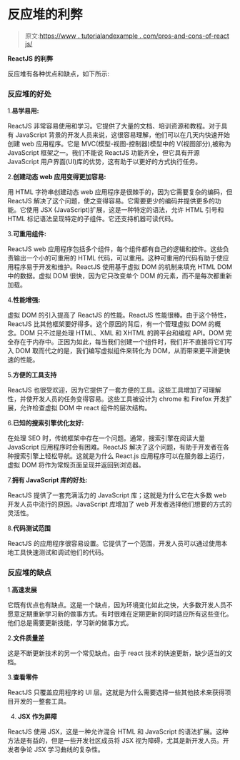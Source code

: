 # 反应堆的利弊

> 原文:[https://www . tutorialandexample . com/pros-and-cons-of-react js/](https://www.tutorialandexample.com/pros-and-cons-of-reactjs/)

**ReactJS 的利弊**

反应堆有各种优点和缺点，如下所示:

### 反应堆的好处

1.**易学易用:**

ReactJS 非常容易使用和学习。它提供了大量的文档、培训资源和教程。对于具有 JavaScript 背景的开发人员来说，这很容易理解，他们可以在几天内快速开始创建 web 应用程序。它是 MVC(模型-视图-控制器)模型中的 V(视图部分),被称为 JavaScript 框架之一。我们不能说 ReactJS 功能齐全，但它具有开源 JavaScript 用户界面(UI)库的优势，这有助于以更好的方式执行任务。

2.**创建动态 web 应用变得更加容易:**

用 HTML 字符串创建动态 web 应用程序是很棘手的，因为它需要复杂的编码，但 ReactJS 解决了这个问题，使之变得容易。它需要更少的编码并提供更多的功能。它使用 JSX (JavaScript)扩展，这是一种特定的语法，允许 HTML 引号和 HTML 标记语法呈现特定的子组件。它还支持机器可读代码。

3.**可重用组件:**

ReactJS web 应用程序包括多个组件，每个组件都有自己的逻辑和控件。这些负责输出一个小的可重用的 HTML 代码，可以重用。这种可重用的代码有助于使应用程序易于开发和维护。ReactJS 使用基于虚拟 DOM 的机制来填充 HTML DOM 中的数据。虚拟 DOM 很快，因为它只改变单个 DOM 的元素，而不是每次都重新加载。

4.**性能增强:**

虚拟 DOM 的引入提高了 ReactJS 的性能。ReactJS 性能很棒。由于这个特性，ReactJS 比其他框架要好得多。这个原因的背后，有一个管理虚拟 DOM 的概念。DOM 只不过是处理 HTML、XML 和 XHTML 的跨平台和编程 API。DOM 完全存在于内存中。正因为如此，每当我们创建一个组件时，我们并不直接将它们写入 DOM 取而代之的是，我们编写虚拟组件来转化为 DOM，从而带来更平滑更快速的性能。

5.**方便的工具支持**

ReactJS 也很受欢迎，因为它提供了一套方便的工具。这些工具增加了可理解性，并使开发人员的任务变得容易。这些工具被设计为 chrome 和 Firefox 开发扩展，允许检查虚拟 DOM 中 react 组件的层次结构。

6.**已知的搜索引擎优化友好:**

在处理 SEO 时，传统框架中存在一个问题。通常，搜索引擎在阅读大量 JavaScript 应用程序时会有困难。ReactJS 解决了这个问题，有助于开发者在各种搜索引擎上轻松导航。这就是为什么 React.js 应用程序可以在服务器上运行，虚拟 DOM 将作为常规页面呈现并返回到浏览器。

7.**拥有 JavaScript 库的好处:**

ReactJS 提供了一套充满活力的 JavaScript 库；这就是为什么它在大多数 web 开发人员中流行的原因。JavaScript 库增加了 web 开发者选择他们想要的方式的灵活性。

8.**代码测试范围**

ReactJS 的应用程序很容易设置。它提供了一个范围，开发人员可以通过使用本地工具快速测试和调试他们的代码。

### 反应堆的缺点

1.**高速发展**

它既有优点也有缺点。这是一个缺点，因为环境变化如此之快，大多数开发人员不愿意定期重新学习新的做事方式。有时很难在定期更新的同时适应所有这些变化。他们总是需要更新技能，学习新的做事方式。

2.**文件质量差**

这是不断更新技术的另一个常见缺点。由于 react 技术的快速更新，缺少适当的文档。

3.**查看零件**

ReactJS 只覆盖应用程序的 UI 层。这就是为什么需要选择一些其他技术来获得项目开发的一整套工具。

4. **JSX 作为屏障**

ReactJS 使用 JSX，这是一种允许混合 HTML 和 JavaScript 的语法扩展。这种方法是有益的，但是一些开发社区成员将 JSX 视为障碍，尤其是新开发人员。开发者争论 JSX 学习曲线的复杂性。